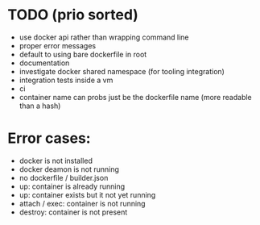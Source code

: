 # TODO (prio sorted)

- use docker api rather than wrapping command line
- proper error messages
- default to using bare dockerfile in root
- documentation
- investigate docker shared namespace (for tooling integration)
- integration tests inside a vm
- ci
- container name can probs just be the dockerfile name (more readable than a hash)

# Error cases:

- docker is not installed
- docker deamon is not running
- no dockerfile / builder.json
- up: container is already running
- up: container exists but it not yet running
- attach / exec: container is not running
- destroy: container is not present

